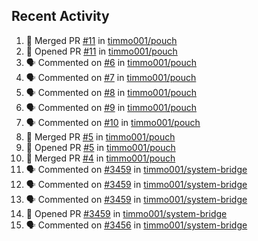 ## Recent Activity

<!--START_SECTION:activity-->
1. 🎉 Merged PR [#11](https://github.com/timmo001/pouch/pull/11) in [timmo001/pouch](https://github.com/timmo001/pouch)
2. 💪 Opened PR [#11](https://github.com/timmo001/pouch/pull/11) in [timmo001/pouch](https://github.com/timmo001/pouch)
3. 🗣 Commented on [#6](https://github.com/timmo001/pouch/issues/6) in [timmo001/pouch](https://github.com/timmo001/pouch)
4. 🗣 Commented on [#7](https://github.com/timmo001/pouch/issues/7) in [timmo001/pouch](https://github.com/timmo001/pouch)
5. 🗣 Commented on [#8](https://github.com/timmo001/pouch/issues/8) in [timmo001/pouch](https://github.com/timmo001/pouch)
6. 🗣 Commented on [#9](https://github.com/timmo001/pouch/issues/9) in [timmo001/pouch](https://github.com/timmo001/pouch)
7. 🗣 Commented on [#10](https://github.com/timmo001/pouch/issues/10) in [timmo001/pouch](https://github.com/timmo001/pouch)
8. 🎉 Merged PR [#5](https://github.com/timmo001/pouch/pull/5) in [timmo001/pouch](https://github.com/timmo001/pouch)
9. 💪 Opened PR [#5](https://github.com/timmo001/pouch/pull/5) in [timmo001/pouch](https://github.com/timmo001/pouch)
10. 🎉 Merged PR [#4](https://github.com/timmo001/pouch/pull/4) in [timmo001/pouch](https://github.com/timmo001/pouch)
11. 🗣 Commented on [#3459](https://github.com/timmo001/system-bridge/issues/3459) in [timmo001/system-bridge](https://github.com/timmo001/system-bridge)
12. 🗣 Commented on [#3459](https://github.com/timmo001/system-bridge/issues/3459) in [timmo001/system-bridge](https://github.com/timmo001/system-bridge)
13. 🗣 Commented on [#3459](https://github.com/timmo001/system-bridge/issues/3459) in [timmo001/system-bridge](https://github.com/timmo001/system-bridge)
14. 💪 Opened PR [#3459](https://github.com/timmo001/system-bridge/pull/3459) in [timmo001/system-bridge](https://github.com/timmo001/system-bridge)
15. 🗣 Commented on [#3456](https://github.com/timmo001/system-bridge/issues/3456) in [timmo001/system-bridge](https://github.com/timmo001/system-bridge)
<!--END_SECTION:activity-->
